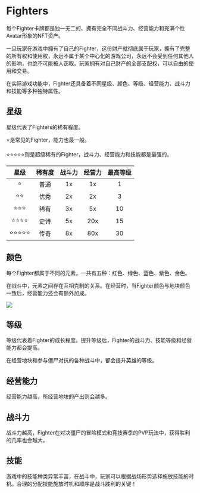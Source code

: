 # Fighters

每个Fighter卡牌都是独一无二的、拥有完全不同战斗力、经营能力和充满个性Avatar形象的NFT资产。

一旦玩家在游戏中拥有了自己的Fighter，这份财产就彻底属于玩家，拥有了完整的所有权和使用权，永远不属于某个中心化的游戏公司，永远不会受到任何其他人的影响，也绝不可能被人窃取。玩家拥有对自己财产的全部支配权，可以自由的使用和交易。

在实际游戏功能中，Fighter还具备着不同星级、颜色、等级、经营能力、战斗力和技能等多种独特属性。

## **星级**

星级代表了Fighters的稀有程度。

:star:是常见的Fighter，能力也最一般。

:star::star::star::star::star:则是超级稀有的Fighter，战斗力、经营能力和技能都是最强的。

|               星级               | 稀有度 | 战斗力 | 经营力 | 最高等级 |
| :----------------------------: | :-: | :-: | :-: | :--: |
|             :star:             |  普通 |  1x |  1x |   1  |
|          :star::star:          |  优秀 |  2x |  2x |   3  |
|       :star::star::star:       |  稀有 |  3x |  5x |  10  |
|    :star::star::star::star:    |  史诗 |  5x | 20x |  15  |
| :star::star::star::star::star: |  传奇 |  8x | 80x |  30  |

## **颜色** <a href="color" id="color"></a>

每个Fighter都属于不同的元素，一共有五种：红色、绿色、蓝色、紫色、金色。

在战斗中，元素之间存在互相克制的关系。在经营时，当Fighter颜色与地块颜色一致后，经营能力还会有额外加成。

![](../.gitbook/assets/image\_5.png)

## **等级** <a href="level" id="level"></a>

等级代表着Fighter的成长程度。提升等级后，Fighter的战斗力、技能等级和经营能力都会提高。

在经营地块和参与僵尸对抗的各种战斗中，都会提升英雄的等级。

## **经营能力** <a href="manage-power" id="manage-power"></a>

经营能力越高，所经营地块的产出则会越多。

## **战斗力** <a href="battle-power" id="battle-power"></a>

战斗力越高，Fighter在对决僵尸的冒险模式和竞技赛季的PVP玩法中，获得胜利的几率也会越大。

## **技能** <a href="skill" id="skill"></a>

游戏中的技能种类异常丰富，在战斗中，玩家可以根据战场形势选择施放技能的时机。合理的分配技能施放时机和顺序是战斗胜利的关键！
